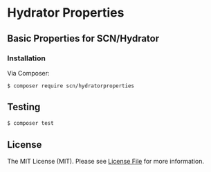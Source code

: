 # Hydrator Properties

## Basic Properties for SCN/Hydrator

### Installation

Via Composer:
```
$ composer require scn/hydratorproperties
```

## Testing

``` bash
$ composer test
```

## License

The MIT License (MIT). Please see [License File](LICENSE.md) for more information.
